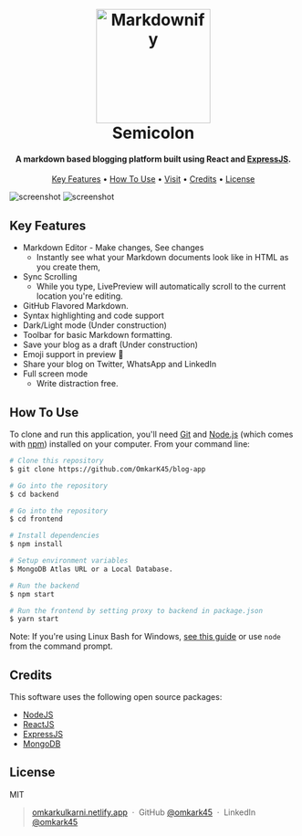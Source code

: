 <h1 align="center">
  <br>
  <a href="http://www.semicolon-blog.netlify.app/blogs"><img src="https://i.imgur.com/eKUAJTX.png" alt="Markdownify" width="200"></a>
  
  <br>
  Semicolon
  <br>
</h1>

<h4 align="center">A markdown based blogging platform built using React and <a href="http://expressjs.com" target="_blank">ExpressJS</a>.</h4>

<p align="center">
  <a href="#key-features">Key Features</a> •
  <a href="#how-to-use">How To Use</a> •
  <a href="#download">Visit</a> •
  <a href="#credits">Credits</a> •
  <a href="#license">License</a>
</p>

![screenshot](https://i.imgur.com/OQkvjwK.png)
![screenshot](https://i.imgur.com/Q5YSQZI.png)

## Key Features

- Markdown Editor - Make changes, See changes
  - Instantly see what your Markdown documents look like in HTML as you create them,
- Sync Scrolling
  - While you type, LivePreview will automatically scroll to the current location you're editing.
- GitHub Flavored Markdown.
- Syntax highlighting and code support
- Dark/Light mode (Under construction)
- Toolbar for basic Markdown formatting.
- Save your blog as a draft (Under construction)
- Emoji support in preview :tada:
- Share your blog on Twitter, WhatsApp and LinkedIn
- Full screen mode
  - Write distraction free.

## How To Use

To clone and run this application, you'll need [Git](https://git-scm.com) and [Node.js](https://nodejs.org/en/download/) (which comes with [npm](http://npmjs.com)) installed on your computer. From your command line:

```bash
# Clone this repository
$ git clone https://github.com/OmkarK45/blog-app

# Go into the repository
$ cd backend

# Go into the repository
$ cd frontend

# Install dependencies
$ npm install

# Setup environment variables
$ MongoDB Atlas URL or a Local Database.

# Run the backend
$ npm start

# Run the frontend by setting proxy to backend in package.json
$ yarn start
```

Note: If you're using Linux Bash for Windows, [see this guide](https://www.howtogeek.com/261575/how-to-run-graphical-linux-desktop-applications-from-windows-10s-bash-shell/) or use `node` from the command prompt.

## Credits

This software uses the following open source packages:

- [NodeJS](http://nodejs.org)
- [ReactJS](http://reactjs.org)
- [ExpressJS](http://expressjs.com)
- [MongoDB](http://mongodb.com)

## License

MIT

> [omkarkulkarni.netlify.app](https://www.omkarkulkarni.netlify.app) &nbsp;&middot;&nbsp;
> GitHub [@omkark45](https://github.com/omkark45) &nbsp;&middot;&nbsp;
> LinkedIn [@omkark45](https://www.linkedin.com/in/omkark45/)
